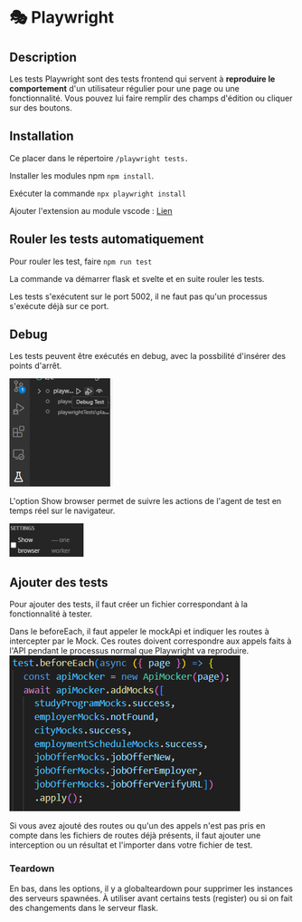 # 🎭 Playwright

## Description

Les tests Playwright sont des tests frontend qui servent à **reproduire le comportement** d'un utilisateur régulier pour une page ou une fonctionnalité. Vous pouvez lui faire remplir des champs d'édition ou cliquer sur des boutons.

## Installation

Ce placer dans le répertoire `/playwright tests.`

Installer les modules npm `npm install`.

Exécuter la commande `npx playwright install`

Ajouter l'extension au module vscode : [Lien](https://marketplace.visualstudio.com/items?itemName=ms-playwright.playwright)

## Rouler les tests automatiquement

Pour rouler les test, faire `npm run test`

La commande va démarrer flask et svelte et en suite rouler les tests.

Les tests s'exécutent sur le port 5002, il ne faut pas qu'un processus s'exécute déjà sur ce port.

## Debug

Les tests peuvent être exécutés en debug, avec la possbilité d'insérer des points d'arrêt.

![1738772896939](image/README/1738772896939.png)

L'option Show browser permet de suivre les actions de l'agent de test en temps réel sur le navigateur.

![1738772958266](image/README/1738772958266.png)

## Ajouter des tests

Pour ajouter des tests, il faut créer un fichier correspondant à la fonctionnalité à tester.

Dans le beforeEach, il faut appeler le mockApi et indiquer les routes à intercepter par le Mock. Ces routes doivent correspondre aux appels faits à l'API pendant le processus normal que Playwright va reproduire.![1738773337500](image/README/1738773337500.png)

Si vous avez ajouté des routes ou qu'un des appels n'est pas pris en compte dans les fichiers de routes déjà présents, il faut ajouter une interception ou un résultat et l'importer dans votre fichier de test.

### Teardown

En bas, dans les options, il y a globalteardown pour supprimer les instances des serveurs spawnées. À utiliser avant certains tests (register) ou si on fait des changements dans le serveur flask.
